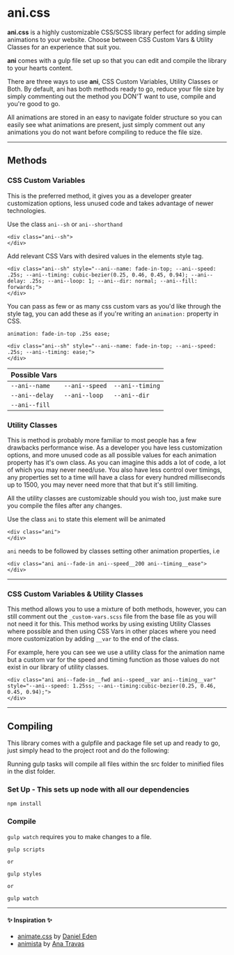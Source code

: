 # ani.css

**ani.css** is a highly customizable CSS/SCSS library perfect for adding simple animations to your website. Choose between CSS Custom Vars &amp; Utility Classes for an experience that suit you.

**ani** comes with a gulp file set up so that you can edit and compile the library to your hearts content.

There are three ways to use **ani**, CSS Custom Variables, Utility Classes or Both. By default, ani has both methods ready to go, reduce your file size by simply commenting out the method you DON'T want to use, compile and you're good to go.

All animations are stored in an easy to navigate folder structure so you can easily see what animations are present, just simply comment out any animations you do not want before compiling to reduce the file size.

---

## Methods

### CSS Custom Variables

This is the preferred method, it gives you as a developer greater customization options, less unused code and takes advantage of newer technologies.

Use the class `ani--sh` or `ani--shorthand`

```
<div class="ani--sh">
</div>
```

Add relevant CSS Vars with desired values in the elements style tag.

```
<div class="ani--sh" style="--ani--name: fade-in-top; --ani--speed: .25s; --ani--timing: cubic-bezier(0.25, 0.46, 0.45, 0.94); --ani--delay: .25s; --ani--loop: 1; --ani--dir: normal; --ani--fill: forwards;">
</div>
```

You can pass as few or as many css custom vars as you'd like through the style tag, you can add these as if you're writing an `animation:` property in CSS.

```
animation: fade-in-top .25s ease;
```

```
<div class="ani--sh" style="--ani--name: fade-in-top; --ani--speed: .25s; --ani--timing: ease;">
</div>
```

| Possible Vars  |                |                 |
| -------------- | -------------- | --------------- |
| `--ani--name`  | `--ani--speed` | `--ani--timing` |
| `--ani--delay` | `--ani--loop`  | `--ani--dir`    |
| `--ani--fill`  |                |                 |

### Utility Classes

This is method is probably more familiar to most people has a few drawbacks performance wise. As a developer you have less customization options, and more unused code as all possible values for each animation property has it's own class. As you can imagine this adds a lot of code, a lot of which you may never need/use. You also have less control over timings, any properties set to a time will have a class for every hundred milliseconds up to 1500, you may never need more that that but it's still limiting.

All the utility classes are customizable should you wish too, just make sure you compile the files after any changes.

Use the class `ani` to state this element will be animated

```
<div class="ani">
</div>
```

`ani` needs to be followed by classes setting other animation properties, i.e

```
<div class="ani ani--fade-in ani--speed__200 ani--timing__ease">
</div>
```

---

### CSS Custom Variables & Utility Classes

This method allows you to use a mixture of both methods, however, you can still comment out the `_custom-vars.scss` file from the base file as you will not need it for this. This method works by using existing Utility Classes where possible and then using CSS Vars in other places where you need more customization by adding `__var` to the end of the class.

For example, here you can see we use a utility class for the animation name but a custom var for the speed and timing function as those values do not exist in our library of utility classes.

```
<div class="ani ani--fade-in__fwd ani--speed__var ani--timing__var"  style="--ani--speed: 1.25ss; --ani--timing:cubic-bezier(0.25, 0.46, 0.45, 0.94);">
</div>
```

---

## Compiling

This library comes with a gulpfile and package file set up and ready to go, just simply head to the project root and do the following:

Running gulp tasks will compile all files within the src folder to minified files in the dist folder.

### Set Up - This sets up node with all our dependencies

```
npm install
```

### Compile

`gulp watch` requires you to make changes to a file.

```
gulp scripts

or

gulp styles

or

gulp watch
```

---

#### :sparkles: Inspiration :sparkles:

-   [animate.css](https://daneden.github.io/animate.css/) by [Daniel Eden](https://daneden.me/)
-   [animista](http://animista.net/) by [Ana Travas](https://twitter.com/ana108)
